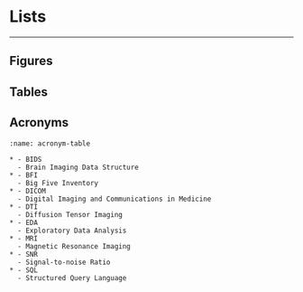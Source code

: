 # Lists

<hr>

## Figures

## Tables

## Acronyms

```{list-table} Acronyms
:name: acronym-table

* - BIDS
  - Brain Imaging Data Structure
* - BFI
  - Big Five Inventory
* - DICOM
  - Digital Imaging and Communications in Medicine
* - DTI
  - Diffusion Tensor Imaging
* - EDA
  - Exploratory Data Analysis
* - MRI
  - Magnetic Resonance Imaging
* - SNR
  - Signal-to-noise Ratio
* - SQL
  - Structured Query Language
```